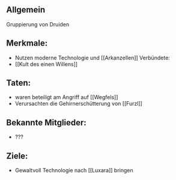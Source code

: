## Allgemein
Gruppierung von Druiden
## Merkmale:
+ Nutzen moderne Technologie und [[Arkanzellen]]
Verbündete:
+ [[Kult des einen Willens]]
## Taten:
+ waren beteiligt am Angriff auf [[Wegfels]]
+ Verursachten die Gehirnerschütterung von [[Furzl]]
## Bekannte Mitglieder:
+ ???
## Ziele:
+ Gewaltvoll Technologie nach [[Luxara]] bringen
